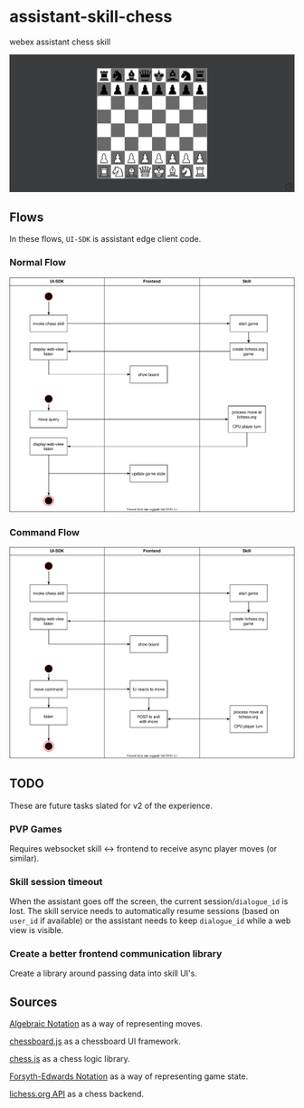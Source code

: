 # assistant-skill-chess
webex assistant chess skill

![Image of Chess](docs/start.png)

## Flows
In these flows, `UI-SDK` is assistant edge client code.
### Normal Flow
![Normal Flow](docs/flows-Normal%20Flow.svg)

### Command Flow
![Command Flow](docs/flows-Command%20Flow.svg)

## TODO
These are future tasks slated for v2 of the experience.

### PVP Games
Requires websocket skill <-> frontend to receive async player moves (or similar).

### Skill session timeout

When the assistant goes off the screen, the current session/`dialogue_id` is lost. The skill service needs to automatically resume sessions (based on `user_id` if available) or the assistant needs to keep `dialogue_id` while a web view is visible.

### Create a better frontend communication library
Create a library around passing data into skill UI's.

## Sources
[Algebraic Notation](https://en.wikipedia.org/wiki/Algebraic_notation_(chess)) as a way of representing moves.

[chessboard.js](https://chessboardjs.com/) as a chessboard UI framework.

[chess.js](https://github.com/jhlywa/chess.js) as a chess logic library.

[Forsyth-Edwards Notation](https://en.wikipedia.org/wiki/Forsyth%E2%80%93Edwards_Notation) as a way of representing game state.

[lichess.org API](https://lichess.org/api) as a chess backend.

